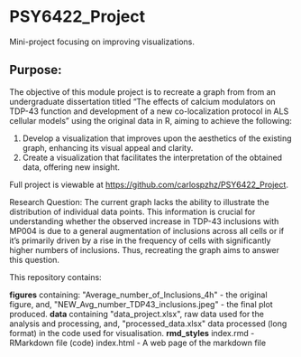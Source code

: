 # PSY6422_Project
Mini-project focusing on improving visualizations.

## Purpose:
The objective of this module project is to recreate a graph from from an undergraduate dissertation titled “The effects of calcium modulators on TDP-43 function and development of a new co-localization protocol in ALS cellular models” using the original data in R, aiming to achieve the following:
1. Develop a visualization that improves upon the aesthetics of the existing graph, enhancing its visual appeal and clarity.
2. Create a visualization that facilitates the interpretation of the obtained data, offering new insight.

Full project is viewable at https://github.com/carlospzhz/PSY6422_Project.

Research Question:
The current graph lacks the ability to illustrate the distribution of individual data points. This information is crucial for understanding whether the observed increase in TDP-43 inclusions with MP004 is due to a general augmentation of inclusions across all cells or if it’s primarily driven by a rise in the frequency of cells with significantly higher numbers of inclusions. Thus, recreating the graph aims to answer this question.

This repository contains:

**figures**
containing: "Average_number_of_Inclusions_4h" - the original figure, and, "NEW_Avg_number_TDP43_inclusions.jpeg" - the final plot produced.
**data**
containing "data_project.xlsx", raw data used for the analysis and processing, and, "processed_data.xlsx" data processed (long format) in the code used for visualisation.
**rmd_styles**
index.rmd - RMarkdown file (code)
index.html - A web page of the markdown file

